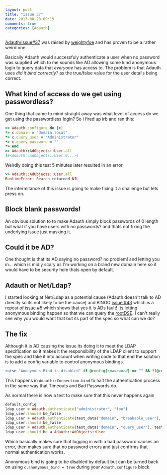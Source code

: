 ```yaml
---
layout: post
title: "issue 37"
date: 2013-08-28 09:19
comments: true
categories: [Adauth]
---
```


[Adauth/Issue#37](https://github.com/Arcath/Adauth/issues/37) was raised by [weightyfoe](https://github.com/weightyfoe) and has proven to be a rather weird one.

Basically Adauth would successfuly authenticate a user when no password was supplied which to me sounds like AD allowing some kind anonymous login to query data that _everyone_ has access to. The problem is that Adauth uses _did it bind correctly?_ as the true/false value for the user details being correct.

## What kind of access do we get using passwordless?

One thing that came to mind straight away was what level of access do we get using the passwordless login? So I fired up irb and ran this:

``` ruby
>> Adauth.configure do |c|
*> c.domain = "domain.local"
*> c.query_user = "Administrator"
*> c.query_password = ""
*> end
>> Adauth::AdObjects::User.all
[#<Adauth::AdObjects::User:0...>]
```

Weirdly doing this test 5 minutes later resulted in an error

``` ruby
>> Adauth::AdObjects::User.all
RuntimeError: Search returned NIL
```

The intermitance of this issue is going to make fixing it a challenge but lets press on.

## Block blank passwords!

An obvious solution to to make Adauth simply block passwords of 0 length but what if you have users with no passwords? and thats not fixing the underlying issue just masking it.

## Could it be AD?

One thought is that its AD saying no password? no problem! and letting you in... which is midly scary as I'm working on a brand new domain here so it would have to be security hole thats open by default.

## Adauth or Net/Ldap?

I started looking at Net/Ldap as a potential cause (Adauth doesn't talk to AD directly so its not likely to be the cause) and BINGO [issue #43](https://github.com/ruby-ldap/ruby-net-ldap/issues/43) which is a repost of [issue #5](https://github.com/ruby-ldap/ruby-net-ldap/issues/5) which shows that yes it is ADs fault! Its letting anonymous binding happen so that we can query the [rootDSE](http://msdn.microsoft.com/en-us/library/windows/desktop/ms684291(v=vs.85).aspx). I can't really see why you would want that but its part of the spec so what can we do?

## The fix

Although it is AD causing the issue its doing it to meet the LDAP specification so it makes it the responsibility of the LDAP client to support the spec and take it into account when writing code to that end the solution is to add a config variable to control anonymous bindings.

``` ruby
raise "Anonymous Bind is disabled" if @config[:password] == "" && !(@config[:anonymous_bind])
```

This happens in `Adauth::Connection.bind` to halt the authentication process in the same way that Timeouts and Bad Passwords do.

As normal there is now a test to make sure that this never happens again

``` ruby
default_config
ldap_user = Adauth.authenticate("administrator", "foo")
ldap_user.should be_false
ldap_user = Adauth.authenticate(test_data("domain", "breakable_user"), "")
ldap_user.should be_false
ldap_user = Adauth.authenticate(test_data("domain", "query_user"), test_data("domain", "query_password"))
ldap_user.should be_a Adauth::AdObjects::User
```

Which basically makes sure that logging in with a bad password causes an error, then makes sure that no password errors and just confirms that normal authentication works.

Anonymous bind is going to be disabled by default but can be turned back on using `c.anonymous_bind = true` during your `Adauth.configure` block.
